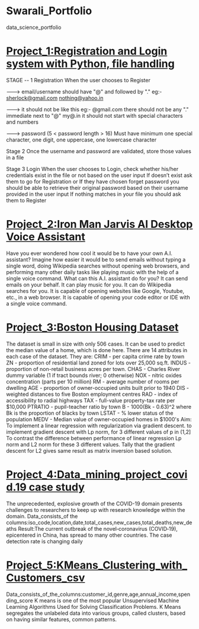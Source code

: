 # Swarali_Portfolio
data_science_portfolio
# [Project_1:Registration and Login system with Python, file handling](https://github.com/swarali0308/registration.py/blob/master/main.py)
STAGE -- 1 Registration When the user chooses to Register

---> email/username should have "@" and followed by "." eg:- sherlock@gmail.com nothing@yahoo.in

---> it should not be like this eg:- @gmail.com there should not be any "." immediate next to "@" my@.in it should not start with special characters and numbers

---> password (5 < password length > 16) Must have minimum one special character, one digit, one uppercase, one lowercase character

Stage 2 Once the username and password are validated, store those values in a file

Stage 3 Login When the user chooses to Login, check whether his/her credentials exist in the file or not based on the user input If doesn’t exist ask them to go for Registration or If they have chosen forget password you should be able to retrieve their original password based on their username provided in the user input If nothing matches in your file you should ask them to Register

# [Project_2:Iron Man Jarvis AI Desktop Voice Assistant](https://github.com/swarali0308/Desktop-Voice-Assistant.py/blob/master/main.py)
Have you ever wondered how cool it would be to have your own A.I. assistant? Imagine how easier it would be to send emails without typing a single word, doing Wikipedia searches without opening web browsers, and performing many other daily tasks like playing music with the help of a single voice command. What can this A.I. assistant do for you? It can send emails on your behalf. It can play music for you. It can do Wikipedia searches for you. It is capable of opening websites like Google, Youtube, etc., in a web browser. It is capable of opening your code editor or IDE with a single voice command.

# [Project_3:Boston Housing Dataset](https://github.com/swarali0308/machine-learning-LR-/blob/main/Boston%20Housing%20Dataset-LRGD.pdf)
The dataset is small in size with only 506 cases. It can be used to predict the median value of a home, which is done here. There are 14 attributes in each case of the dataset. They are: CRIM - per capita crime rate by town ZN - proportion of residential land zoned for lots over 25,000 sq.ft. INDUS - proportion of non-retail business acres per town. CHAS - Charles River dummy variable (1 if tract bounds river; 0 otherwise) NOX - nitric oxides concentration (parts per 10 million) RM - average number of rooms per dwelling AGE - proportion of owner-occupied units built prior to 1940 DIS - weighted distances to five Boston employment centres RAD - index of accessibility to radial highways TAX - full-value property-tax rate per $10,000 PTRATIO - pupil-teacher ratio by town B - 1000(Bk - 0.63)^2 where Bk is the proportion of blacks by town LSTAT - % lower status of the population MEDV - Median value of owner-occupied homes in $1000's Aim: To implement a linear regression with regularization via gradient descent. to implement gradient descent with Lp norm, for 3 different values of p in (1,2] To contrast the difference between performance of linear regression Lp norm and L2 norm for these 3 different values. Tally that the gradient descent for L2 gives same result as matrix inversion based solution.

# [Project_4:Data_mining_project_covid.19 case study](https://github.com/swarali0308/practice/blob/main/Data%20mining%20project(covid.csv).pdf)
The unprecedented, explosive growth of the COVID-19 domain presents challenges to researchers to keep up with research knowledge within the domain. Data_consists_of the columns:iso_code,location,date,total_cases,new_cases,total_deaths,new_deaths Result:The current outbreak of the novel‐coronavirus (COVID‐19), epicentered in China, has spread to many other countries. The case detection rate is changing daily

# [Project_5:KMeans_Clustering_with_Customers_csv](https://github.com/swarali0308/practice/blob/main/KMeans%20Clustering(Customers.csv).pdf)
Data_consists_of_the_columns:customer_id,genre,age,annual_income,spending_score K means is one of the most popular Unsupervised Machine Learning Algorithms Used for Solving Classification Problems. K Means segregates the unlabeled data into various groups, called clusters, based on having similar features, common patterns.
